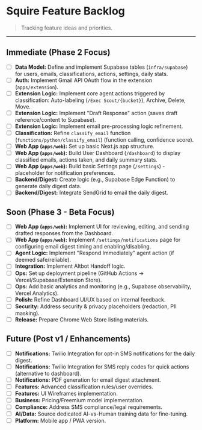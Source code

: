 # Squire Feature Backlog

> Tracking feature ideas and priorities.

---

## Immediate (Phase 2 Focus)
- [ ] **Data Model:** Define and implement Supabase tables (`infra/supabase`) for users, emails, classifications, actions, settings, daily stats.
- [ ] **Auth:** Implement Gmail API OAuth flow in the extension (`apps/extension`).
- [ ] **Extension Logic:** Implement core agent actions triggered by classification: Auto-labeling (`/Exec Scout/{bucket}`), Archive, Delete, Move.
- [ ] **Extension Logic:** Implement "Draft Response" action (saves draft reference/content to Supabase).
- [ ] **Extension Logic:** Implement email pre-processing logic refinement.
- [ ] **Classification:** Refine `classify_email` function (`functions/python/classify_email`) (function calling, confidence score).
- [ ] **Web App (`apps/web`):** Set up basic Next.js app structure.
- [ ] **Web App (`apps/web`):** Build User Dashboard (`/dashboard`) to display classified emails, actions taken, and daily summary stats.
- [ ] **Web App (`apps/web`):** Build basic Settings page (`/settings`) - placeholder for notification preferences.
- [ ] **Backend/Digest:** Create logic (e.g., Supabase Edge Function) to generate daily digest data.
- [ ] **Backend/Digest:** Integrate SendGrid to email the daily digest.

## Soon (Phase 3 - Beta Focus)
- [ ] **Web App (`apps/web`):** Implement UI for reviewing, editing, and sending drafted responses from the Dashboard.
- [ ] **Web App (`apps/web`):** Implement `/settings/notifications` page for configuring email digest timing and enabling/disabling.
- [ ] **Agent Logic:** Implement "Respond Immediately" agent action (if deemed safe/reliable).
- [ ] **Integration:** Implement Altbot Handoff logic.
- [ ] **Ops:** Set up deployment pipeline (GitHub Actions -> Vercel/Supabase/Extension Store).
- [ ] **Ops:** Add basic analytics and monitoring (e.g., Supabase observability, Vercel Analytics).
- [ ] **Polish:** Refine Dashboard UI/UX based on internal feedback.
- [ ] **Security:** Address security & privacy placeholders (redaction, PII masking).
- [ ] **Release:** Prepare Chrome Web Store listing materials.

## Future (Post v1 / Enhancements)
- [ ] **Notifications:** Twilio Integration for opt-in SMS notifications for the daily digest.
- [ ] **Notifications:** Twilio Integration for SMS reply codes for quick actions (alternative to dashboard).
- [ ] **Notifications:** PDF generation for email digest attachment.
- [ ] **Features:** Advanced classification rules/user overrides.
- [ ] **Features:** UI Wireframes implementation.
- [ ] **Business:** Pricing/Freemium model implementation.
- [ ] **Compliance:** Address SMS compliance/legal requirements.
- [ ] **AI/Data:** Source dedicated AI-vs-Human training data for fine-tuning.
- [ ] **Platform:** Mobile app / PWA version. 